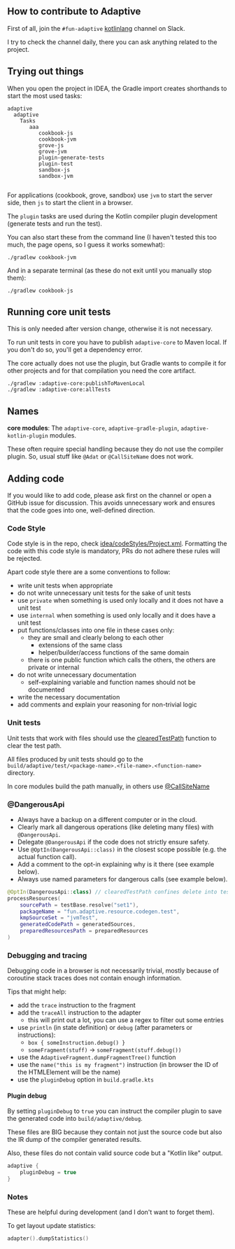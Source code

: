 ## How to contribute to Adaptive

First of all, join the `#fun-adaptive` [kotlinlang](https://slack-chats.kotlinlang.org/) channel on Slack.

I try to check the channel daily, there you can ask anything related to the project.

## Trying out things

When you open the project in IDEA, the Gradle import creates shorthands to start
the most used tasks:

```text
adaptive
  adaptive
    Tasks
       aaa
          cookbook-js
          cookbook-jvm
          grove-js
          grove-jvm
          plugin-generate-tests
          plugin-test
          sandbox-js
          sandbox-jvm
          
```

For applications (cookbook, grove, sandbox) use `jvm` to start the server side, then `js`
to start the client in a browser.

The `plugin` tasks are used during the Kotlin compiler plugin development (generate tests
and run the test).

You can also start these from the command line (I haven't tested this too much, the page opens,
so I guess it works somewhat):

```shell
./gradlew cookbook-jvm
```

And in a separate terminal (as these do not exit until you manually stop them):

```shell
./gradlew cookbook-js
```

## Running core unit tests

This is only needed after version change, otherwise it is not necessary.

To run unit tests in core you have to publish `adaptive-core` to Maven local. If you don't
do so, you'll get a dependency error.

The core actually does not use the plugin, but Gradle wants to compile it for other projects
and for that compilation you need the core artifact.

```shell
./gradlew :adaptive-core:publishToMavenLocal
./gradlew :adaptive-core:allTests
```

## Names

**core modules**: The `adaptive-core`, `adaptive-gradle-plugin`, `adaptive-kotlin-plugin` modules.

These often require special handling because they do not use the compiler plugin.
So, usual stuff like `@Adat` or `@CallSiteName` does not work.

## Adding code 

If you would like to add code, please ask first on the channel or open a GitHub issue for discussion.
This avoids unnecessary work and ensures that the code goes into one, well-defined direction.

### Code Style

Code style is in the repo, check [idea/codeStyles/Project.xml](../.idea/codeStyles/Project.xml). Formatting the code
with this code style is mandatory, PRs do not adhere these rules will be rejected.

Apart code style there are a some conventions to follow:

- write unit tests when appropriate
- do not write unnecessary unit tests for the sake of unit tests
- use `private` when something is used only locally and it does not have a unit test
- use `internal` when something is used only locally and it does have a unit test
- put functions/classes into one file in these cases only:
  - they are small and clearly belong to each other
    - extensions of the same class
    - helper/builder/access functions of the same domain
  - there is one public function which calls the others, the others are private or internal
- do not write unnecessary documentation
  - self-explaining variable and function names should not be documented
- write the necessary documentation
- add comments and explain your reasoning for non-trivial logic

### Unit tests

Unit tests that work with files should use the [clearedTestPath](/adaptive-core/src/commonMain/kotlin/fun/adaptive/utility/path.kt) function to clear the test path.

All files produced by unit tests should go to the `build/adaptive/test/<package-name>.<file-name>.<function-name>` directory.

In core modules build the path manually, in others use [@CallSiteName](/adaptive-core/src/commonMain/kotlin/fun/adaptive/reflect/CallSiteName.kt)

### @DangerousApi

- Always have a backup on a different computer or in the cloud.
- Clearly mark all dangerous operations (like deleting many files) with `@DangerousApi`.
- Delegate `@DangerousApi` if the code does not strictly ensure safety.
- Use `@OptIn(DangerousApi::class)` in the closest scope possible (e.g. the actual function call).
- Add a comment to the opt-in explaining why is it there (see example below).
- Always use named parameters for dangerous calls (see example below).

```kotlin
@OptIn(DangerousApi::class) // clearedTestPath confines delete into test working directory
processResources(
    sourcePath = testBase.resolve("set1"),
    packageName = "fun.adaptive.resource.codegen.test",
    kmpSourceSet = "jvmTest",
    generatedCodePath = generatedSources,
    preparedResourcesPath = preparedResources
)
```

### Debugging and tracing

Debugging code in a browser is not necessarily trivial, mostly because of coroutine stack traces does 
not contain enough information.

Tips that might help:

* add the `trace` instruction to the fragment
* add the `traceAll` instruction to the adapter
  * this will print out a lot, you can use a regex to filter out some entries
* use `println` (in state definition) or `debug` (after parameters or instructions):
  * `box { someInstruction.debug() }`
  * `someFragment(stuff)` -> `someFragment(stuff.debug())`
* use the `AdaptiveFragment.dumpFragmentTree()` function
* use the `name("this is my fragment")` instruction (in browser the ID of the HTMLElement will be the name)
* use the `pluginDebug` option in `build.gradle.kts`

#### Plugin debug

By setting `pluginDebug` to `true` you can instruct the compiler plugin to save
the generated code into `build/adaptive/debug`.

These files are BIG because they contain not just the source code but also the IR dump
of the compiler generated results.

Also, these files do not contain valid source code but a "Kotlin like" output.

```kotlin
adaptive {
    pluginDebug = true
}
```

### Notes

These are helpful during development (and I don't want to forget them).

To get layout update statistics:

```kotlin
adapter().dumpStatistics()
```